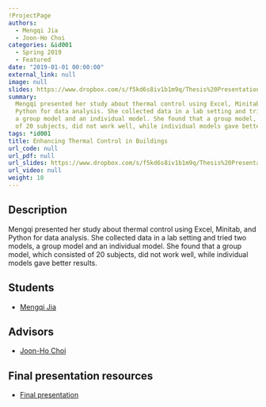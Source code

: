```yaml
---
!ProjectPage
authors:
  - Mengqi Jia
  - Joon-Ho Choi
categories: &id001
  - Spring 2019
  - Featured
date: "2019-01-01 00:00:00"
external_link: null
image: null
slides: https://www.dropbox.com/s/f5kd6s8iv1b1m9q/Thesis%20Presentation.pptx?dl=0
summary:
  Mengqi presented her study about thermal control using Excel, Minitab, and
  Python for data analysis. She collected data in a lab setting and tried two models,
  a group model and an individual model. She found that a group model, which consisted
  of 20 subjects, did not work well, while individual models gave better results.
tags: *id001
title: Enhancing Thermal Control in Buildings
url_code: null
url_pdf: null
url_slides: https://www.dropbox.com/s/f5kd6s8iv1b1m9q/Thesis%20Presentation.pptx?dl=0
url_video: null
weight: 10
---
```


## Description

Mengqi presented her study about thermal control using Excel, Minitab, and Python for data analysis. She collected data in a lab setting and tried two models, a group model and an individual model. She found that a group model, which consisted of 20 subjects, did not work well, while individual models gave better results.

## Students

- [Mengqi Jia](../../../author/mengqi-jia)

## Advisors

- [Joon-Ho Choi](../../../author/joon-ho-choi)

## Final presentation resources

- [Final presentation](https://www.dropbox.com/s/f5kd6s8iv1b1m9q/Thesis%20Presentation.pptx?dl=0)
